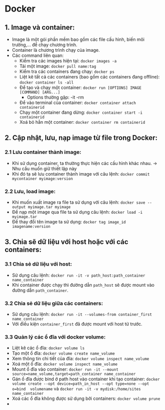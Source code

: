 # Docker

## 1. Image và container:
- Image là một gói phần mềm bao gồm các file cấu hình, biến môi trường,... để chạy chương trình.
- Container là chương trình chạy của image.
- Các command liên quan:
  * Kiểm tra các images hiện tại: `docker images -a`
  * Tải một image: `docker pull name:tag`
  * Kiểm tra các containers đang chạy: `docker ps`
  * Liệt kê tất cả các containers (bao gồm các containers đang offline): `docker container ls -all`
  * Để tạo và chạy một container: `docker run [OPTIONS] IMAGE [COMMAND] [ARG...]`
    * Options thường gặp: -it -rm
  * Để vào terminal của container: `docker container attach containerid`
  * Chạy một container đang dừng: `docker container start -i containerid`
  * Xoá bỏ hẳn một container: `docker container rm containerid`

## 2. Cập nhật, lưu, nạp image từ file trong Docker:
### 2.1 Lưu container thành image:
- Khi sử dụng container, ta thường thực hiện các cấu hình khác nhau.
  -> Nhu cầu muốn giữ thiết lập này
- Khi đó ta sẽ lưu container thành image với câu lệnh: `docker commit mycontainer myimage:version`
### 2.2 Lưu, load image:
- Khi muốn xuất image ra file ta sử dụng với câu lệnh: `docker save --output myimage.tar myimage`
- Để nạp một image qua file ta sử dụng câu lệnh: `docker load -i myimage.tar`
- Để thay đổi tên image ta sử dụng: `docker tag image_id imagename:version`

## 3. Chia sẽ dữ liệu với host hoặc với các containers:
### 3.1 Chia sẻ dữ liệu với host:
- Sử dụng câu lệnh: `docker run -it -v path_host:path_container name_container`
- Khi container được chạy thì đường dẫn `path_host` sẽ được mount vào đường dẫn `path_container`.
### 3.2 Chia sẻ dữ liệu giữa các containers:
- Sử dụng câu lệnh: `docker run -it --volumes-from container_first name_container`
- Với điều kiện `container_first` đã được mount với host từ trước.
### 3.3 Quản lý các ổ đĩa với docker volume:
- Liệt kê các ổ đĩa: `docker volume ls`
- Tạo một ổ đĩa: `docker volume create name_volume`
- Xem thông tin chi tiết của đĩa: `docker volume inspect name_volume`
- Xoá một ổ đĩa: `docker volume inspect name_volume`
- Mount ổ đĩa vào container: `docker run -it --mount source=name_volume,target=path_container name_container`
- Gán ổ đĩa được bind ở path host vào container khi tạo container: `docker volume create --opt device=path_in_host --opt type=none --opt o=bind  volumename` và `docker run -it -v mydisk:/home/sites name_container`
- Xoá các ổ đĩa không được sử dụng bởi containers: `docker volume prune`
- 
